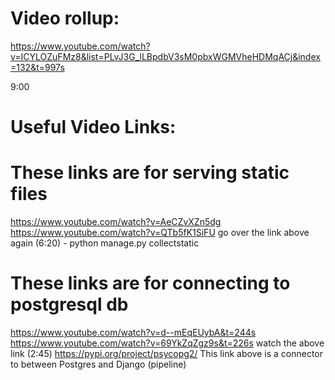 # Video rollup:
   https://www.youtube.com/watch?v=ICYLOZuFMz8&list=PLvJ3G_lLBpdbV3sM0pbxWGMVheHDMqACj&index=132&t=997s

   9:00


# Useful Video Links:
   
   # These links are for serving static files
   https://www.youtube.com/watch?v=AeCZvXZn5dg
   https://www.youtube.com/watch?v=QTb5fK1SiFU
      go over the link above again (6:20)
      - python manage.py collectstatic

   # These links are for connecting to postgresql db
   https://www.youtube.com/watch?v=d--mEqEUybA&t=244s
   https://www.youtube.com/watch?v=69YkZqZgz9s&t=226s
      watch the above link (2:45)
   https://pypi.org/project/psycopg2/
      This link above is a connector to between Postgres and Django (pipeline)
      
